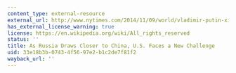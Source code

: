 ```yaml
---
content_type: external-resource
external_url: http://www.nytimes.com/2014/11/09/world/vladimir-putin-xi-jinping-form-closer-ties.html
has_external_license_warning: true
license: https://en.wikipedia.org/wiki/All_rights_reserved
status: ''
title: As Russia Draws Closer to China, U.S. Faces a New Challenge
uid: 33e18b3b-0743-4f56-97e2-b1c2de7f81f2
wayback_url: ''
---
```


